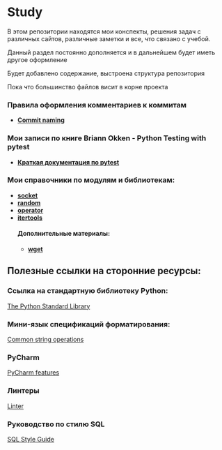 # Study

В этом репозитории находятся мои конспекты, решения
задач с различных сайтов, различные заметки и все, что 
связано с учебой.

Данный раздел постоянно дополняется и в дальнейшем
будет иметь другое оформление

Будет добавлено содержание, выстроена структура репозитория

Пока что большинство файлов висит в корне проекта
### Правила оформления комментариев к коммитам
* __[Commit naming](other/commit_naming.md)__

### Мои записи по книге Briann Okken - Python Testing with pytest
* __[Краткая документация по pytest](librarys_modules/pytest_/README.md)__

### Мои справочники по модулям и библиотекам:
* __[socket](librarys_modules/socket_/README.md)__
* __[random](librarys_modules/random_/README.md)__
* __[operator](librarys_modules/operator_/README.md)__
* __[itertools](librarys_modules/itertools_/README.md)__
    #### Дополнительные материалы:
  * __[wget](other/wget.md)__
## Полезные ссылки на сторонние ресурсы:

### Ссылка на стандартную библиотеку Python:
[The Python Standard Library](https://docs.python.org/3/library/index.html)

### Мини-язык спецификаций форматирования:
[Common string operations](https://docs.python.org/3/library/string.html#formatspec)

### PyCharm
[PyCharm features](https://www.jetbrains.com/ru-ru/pycharm/features/coding_assistance.html)

### Линтеры
[Linter](https://habr.com/ru/company/oleg-bunin/blog/433480/)

### Руководство по стилю SQL
[SQL Style Guide](https://www.sqlstyle.guide/ru/)

